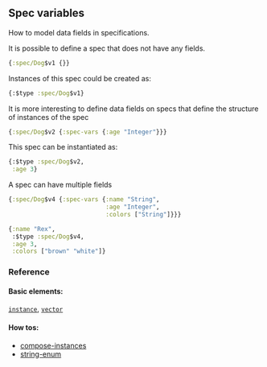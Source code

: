 <!---
  This markdown file was generated. Do not edit.
  -->

## Spec variables

How to model data fields in specifications.

It is possible to define a spec that does not have any fields.

```clojure
{:spec/Dog$v1 {}}
```

Instances of this spec could be created as:

```clojure
{:$type :spec/Dog$v1}
```

It is more interesting to define data fields on specs that define the structure of instances of the spec

```clojure
{:spec/Dog$v2 {:spec-vars {:age "Integer"}}}
```

This spec can be instantiated as:

```clojure
{:$type :spec/Dog$v2,
 :age 3}
```

A spec can have multiple fields

```clojure
{:spec/Dog$v4 {:spec-vars {:name "String",
                           :age "Integer",
                           :colors ["String"]}}}
```

```clojure
{:name "Rex",
 :$type :spec/Dog$v4,
 :age 3,
 :colors ["brown" "white"]}
```

### Reference

#### Basic elements:

[`instance`](../halite-basic-syntax-reference.md#instance), [`vector`](../halite-basic-syntax-reference.md#vector)

#### How tos:

* [compose-instances](../how-to/compose-instances.md)
* [string-enum](../how-to/string-enum.md)


